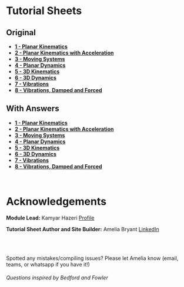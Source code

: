 # Tutorial Sheets

## Original
* __[1 - Planar Kinematics](tutorial_sheets\01_planar_kinematics)__
* __[2 - Planar Kinematics with Acceleration](tutorial_sheets\02_planar_kinematics_accel)__
* __[3 - Moving Systems](tutorial_sheets\03_moving_systems)__
* __[4 - Planar Dynamics](tutorial_sheets\04_planar_dynamics)__
* __[5 - 3D Kinematics](tutorial_sheets\05_3D_kinematics)__
* __[6 - 3D Dynamics](tutorial_sheets\06_3D_dynamics)__
* __[7 - Vibrations](tutorial_sheets\07_vibrations)__
* __[8 - Vibrations, Damped and Forced](tutorial_sheets\08_vibrations_dampedforced)__

## With Answers
* __[1 - Planar Kinematics](tutorial_sheets\01_planar_kinematics_ans)__
* __[2 - Planar Kinematics with Acceleration](tutorial_sheets\02_planar_kinematics_accel_ans)__
* __[3 - Moving Systems](tutorial_sheets\03_moving_systems_ans)__
* __[4 - Planar Dynamics](tutorial_sheets\04_planar_dynamics_ans)__
* __[5 - 3D Kinematics](tutorial_sheets\05_3D_kinematics_ans)__
* __[6 - 3D Dynamics](tutorial_sheets\06_3D_dynamics_ans)__
* __[7 - Vibrations](tutorial_sheets\07_vibrations_ans)__
* __[8 - Vibrations, Damped and Forced](tutorial_sheets\08_vibrations_dampedforced_ans)__

<br>



# Acknowledgements

**Module Lead:**  Kamyar Hazeri [Profile](https://profiles.imperial.ac.uk/k.hazeri13)

**Tutorial Sheet Author and Site Builder:** Amelia Bryant [LinkedIn](https://www.linkedin.com/in/ameliabry/ 'hello there :))')

<br><br>

Spotted any mistakes/compiling issues? Please let Amelia know (email, teams, or whatsapp if you have it!)

###### *Questions inspired by Bedford and Fowler*